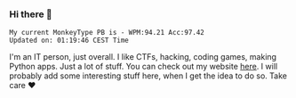 ### Hi there 👋
<!-- PB START -->
```
My current MonkeyType PB is - WPM:94.21 Acc:97.42
Updated on: 01:19:46 CEST Time
```
<!-- PB END -->
I'm an IT person, just overall. I like CTFs, hacking, coding games, making Python apps. Just a lot of stuff.
You can check out my website [here](https://skill3472.github.io/).
I will probably add some interesting stuff here, when I get the idea to do so. Take care ❤️
